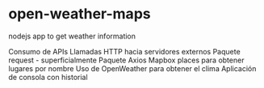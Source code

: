 # open-weather-maps
nodejs app to get weather information

Consumo de APIs
Llamadas HTTP hacia servidores externos
Paquete request - superficialmente
Paquete Axios
Mapbox places para obtener lugares por nombre
Uso de OpenWeather para obtener el clima
Aplicación de consola con historial
